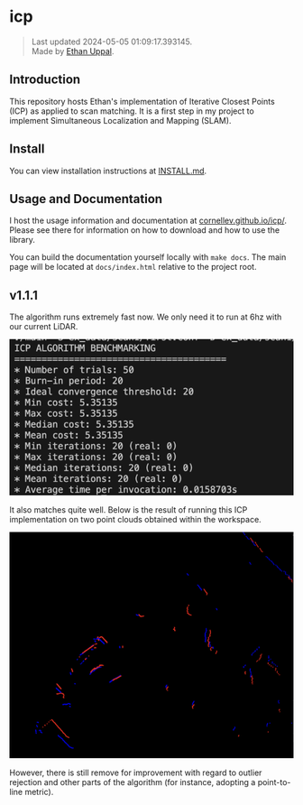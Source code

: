 <!-- THIS FILE IS GENERATED AUTOMATICALLY. -->
<!-- DO NOT EDIT THIS FILE. -->
<!-- EDIT README.md.build INSTEAD. -->
# icp

> Last updated 2024-05-05 01:09:17.393145.  
> Made by [Ethan Uppal](https://www.ethanuppal.com).

## Introduction

This repository hosts Ethan's implementation of Iterative Closest Points (ICP) as applied to scan matching.
It is a first step in my project to implement Simultaneous Localization and Mapping (SLAM).

## Install

You can view installation instructions at [INSTALL.md](INSTALL.md).

## Usage and Documentation

I host the usage information and documentation at [cornellev.github.io/icp/](https://cornellev.github.io/icp/).
Please see there for information on how to download and how to use the library.

You can build the documentation yourself locally with `make docs`.
The main page will be located at `docs/index.html` relative to the project root.

## v1.1.1 

The algorithm runs extremely fast now.
We only need it to run at 6hz with our current LiDAR.

![](book/asset/img/v1.1.1bench.png)

It also matches quite well.
Below is the result of running this ICP implementation on two point clouds obtained within the workspace.

![](book/asset/img/v1.1.1result.png)

However, there is still remove for improvement with regard to outlier rejection and other parts of the algorithm (for instance, adopting a point-to-line metric).


